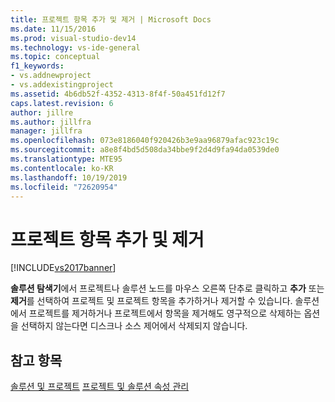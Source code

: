 ```yaml
---
title: 프로젝트 항목 추가 및 제거 | Microsoft Docs
ms.date: 11/15/2016
ms.prod: visual-studio-dev14
ms.technology: vs-ide-general
ms.topic: conceptual
f1_keywords:
- vs.addnewproject
- vs.addexistingproject
ms.assetid: 4b6db52f-4352-4313-8f4f-50a451fd12f7
caps.latest.revision: 6
author: jillre
ms.author: jillfra
manager: jillfra
ms.openlocfilehash: 073e8186040f920426b3e9aa96879afac923c19c
ms.sourcegitcommit: a8e8f4bd5d508da34bbe9f2d4d9fa94da0539de0
ms.translationtype: MTE95
ms.contentlocale: ko-KR
ms.lasthandoff: 10/19/2019
ms.locfileid: "72620954"
---
```

# <a name="adding-and-removing-project-items"></a>프로젝트 항목 추가 및 제거
[!INCLUDE[vs2017banner](../includes/vs2017banner.md)]

**솔루션 탐색기**에서 프로젝트나 솔루션 노드를 마우스 오른쪽 단추로 클릭하고 **추가** 또는 **제거**를 선택하여 프로젝트 및 프로젝트 항목을 추가하거나 제거할 수 있습니다. 솔루션에서 프로젝트를 제거하거나 프로젝트에서 항목을 제거해도 영구적으로 삭제하는 옵션을 선택하지 않는다면 디스크나 소스 제어에서 삭제되지 않습니다.

## <a name="see-also"></a>참고 항목
 [솔루션 및 프로젝트](../ide/solutions-and-projects-in-visual-studio.md) [프로젝트 및 솔루션 속성 관리](../ide/managing-project-and-solution-properties.md)
